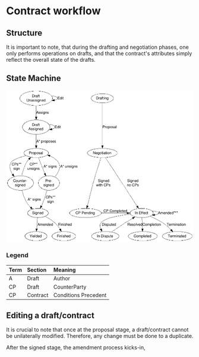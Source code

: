 # Contract workflow

## Structure

It is important to note, that during the drafting and negotiation phases, one only performs operations on drafts, and that the contract's attributes simply reflect the overall state of the drafts.

## State Machine

![State Machine](./contract-workflow.png)

### Legend
Term|Section|Meaning
:---|:---|:---
A|Draft|Author
CP|Draft|CounterParty
CP|Contract|Conditions Precedent

## Editing a draft/contract

It is crucial to note that once at the proposal stage, a draft/contract cannot be unilaterally modified. Therefore, any change must be done to a duplicate.

After the signed stage, the amendment process kicks-in, 
